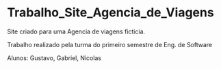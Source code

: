 # Trabalho_Site_Agencia_de_Viagens

Site criado para uma Agencia de viagens ficticia.

Trabalho realizado pela turma do primeiro semestre de Eng. de Software

Alunos: Gustavo, Gabriel, Nicolas
